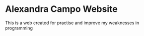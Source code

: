 # Alexandra Campo Website
This is a web created for practise and improve my weaknesses in programming
